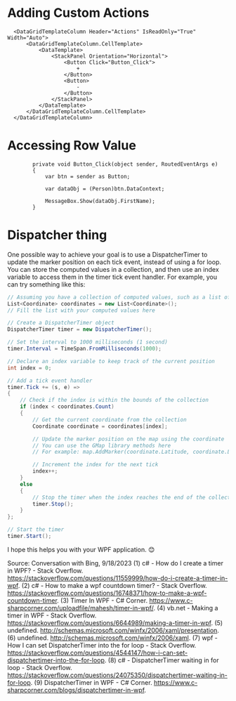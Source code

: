 
# Adding Custom Actions
```
  <DataGridTemplateColumn Header="Actions" IsReadOnly="True" Width="Auto">
      <DataGridTemplateColumn.CellTemplate>
          <DataTemplate>
              <StackPanel Orientation="Horizontal">
                  <Button Click="Button_Click">
                      +
                  </Button>
                  <Button>
                      -
                  </Button>
              </StackPanel>
          </DataTemplate>
      </DataGridTemplateColumn.CellTemplate>
  </DataGridTemplateColumn>
```

# Accessing Row Value

```
        private void Button_Click(object sender, RoutedEventArgs e)
        {
            var btn = sender as Button;

            var dataObj = (Person)btn.DataContext;

            MessageBox.Show(dataObj.FirstName);
        }
```
# Dispatcher thing

One possible way to achieve your goal is to use a DispatcherTimer to update the marker position on each tick event, instead of using a for loop. You can store the computed values in a collection, and then use an index variable to access them in the timer tick event handler. For example, you can try something like this:

```CS
// Assuming you have a collection of computed values, such as a list of coordinates
List<Coordinate> coordinates = new List<Coordinate>();
// Fill the list with your computed values here

// Create a DispatcherTimer object
DispatcherTimer timer = new DispatcherTimer();

// Set the interval to 1000 milliseconds (1 second)
timer.Interval = TimeSpan.FromMilliseconds(1000);

// Declare an index variable to keep track of the current position
int index = 0;

// Add a tick event handler
timer.Tick += (s, e) =>
{
    // Check if the index is within the bounds of the collection
    if (index < coordinates.Count)
    {
        // Get the current coordinate from the collection
        Coordinate coordinate = coordinates[index];

        // Update the marker position on the map using the coordinate
        // You can use the GMap library methods here
        // For example: map.AddMarker(coordinate.Latitude, coordinate.Longitude);

        // Increment the index for the next tick
        index++;
    }
    else
    {
        // Stop the timer when the index reaches the end of the collection
        timer.Stop();
    }
};

// Start the timer
timer.Start();
```

I hope this helps you with your WPF application. 😊

Source: Conversation with Bing, 9/18/2023
(1) c# - How do I create a timer in WPF? - Stack Overflow. https://stackoverflow.com/questions/11559999/how-do-i-create-a-timer-in-wpf.
(2) c# - How to make a wpf countdown timer? - Stack Overflow. https://stackoverflow.com/questions/16748371/how-to-make-a-wpf-countdown-timer.
(3) Timer In WPF - C# Corner. https://www.c-sharpcorner.com/uploadfile/mahesh/timer-in-wpf/.
(4) vb.net - Making a timer in WPF - Stack Overflow. https://stackoverflow.com/questions/6644989/making-a-timer-in-wpf.
(5) undefined. http://schemas.microsoft.com/winfx/2006/xaml/presentation.
(6) undefined. http://schemas.microsoft.com/winfx/2006/xaml.
(7) wpf - How I can set DispatcherTimer into the for loop - Stack Overflow. https://stackoverflow.com/questions/4544147/how-i-can-set-dispatchertimer-into-the-for-loop.
(8) c# - DispatcherTimer waiting in for loop - Stack Overflow. https://stackoverflow.com/questions/24075350/dispatchertimer-waiting-in-for-loop.
(9) DispatcherTimer in WPF - C# Corner. https://www.c-sharpcorner.com/blogs/dispatchertimer-in-wpf.